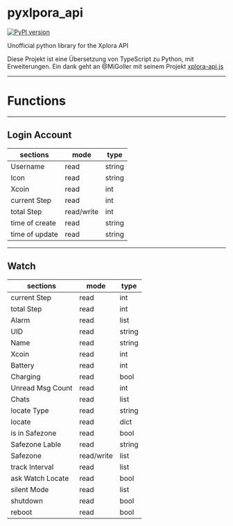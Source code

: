 # pyxlpora_api

[![PyPI version](https://badge.fury.io/py/pyxplora_api.svg)](https://badge.fury.io/py/pyxplora_api)

Unofficial python library for the Xplora API

Diese Projekt ist eine Übersetzung von TypeScript zu Python, mit Erweiterungen.
Ein dank geht an @MiGoller mit seinem Projekt [xplora-api.js](https://github.com/MiGoller/xplora-api.js)

---

# Functions
---

## Login Account

| sections | mode | type |
|----------|------|------|
| Username          | read | string |
| Icon              | read | string |
| Xcoin             | read | int |
| current Step      | read | int |
| total Step        | read/write | int |
| time of create    | read | string |
| time of update    | read | string |

---
## Watch

| sections | mode | type |
|----------|------|------|
| current Step      | read | int |
| total Step        | read | int |
| Alarm             | read | list |
| UID               | read | string |
| Name              | read | string |
| Xcoin             | read | int |
| Battery           | read | int |
| Charging          | read | bool |
| Unread Msg Count  | read | int | ?BUG? |
| Chats             | read | list | Don't all chats |
| locate Type       | read | string | GPS/WiFi |
| locate            | read | dict |
| is in Safezone    | read | bool |
| Safezone Lable    | read | string |
| Safezone          | read/write | list |
| track Interval    | read | list |
| ask Watch Locate  | read | bool |
| silent Mode       | read | list |
| shutdown          | read | bool | admin |
| reboot            | read | bool | admin |